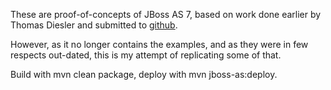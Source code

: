 These are proof-of-concepts of JBoss AS 7, based on work done earlier
by Thomas Diesler and submitted to
[github](https://github.com/tdiesler/jbosgi/tree/d7caf3126fb35b823d083b238e7d974b06865396/testsuite/jbossas).

However, as it no longer contains the examples, and as they were in few
respects out-dated, this is my attempt of replicating some of that.

Build with mvn clean package, deploy with mvn jboss-as:deploy.

